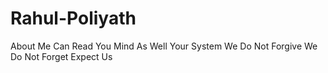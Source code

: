 # Rahul-Poliyath

About Me
Can Read You Mind As Well Your System
We Do Not Forgive
We Do Not Forget
Expect Us
